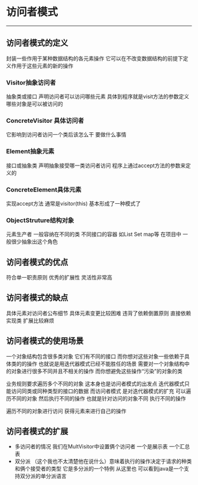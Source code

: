 # 访问者模式

----------

## 访问者模式的定义
封装一些作用于某种数据结构的各元素操作 它可以在不改变数据结构的前提下定义作用于这些元素的新的操作

### Visitor抽象访问者
抽象类或接口 声明访问者可以访问哪些元素 具体到程序就是visit方法的参数定义哪些对象是可以被访问的

### ConcreteVisitor 具体访问者
它影响到访问者访问一个类后该怎么干 要做什么事情

### Element抽象元素
接口或抽象类  声明抽象接受哪一类访问者访问 程序上通过accept方法的参数来定义的

### ConcreteElement具体元素
实现accept方法 通常是visitor(this) 基本形成了一种模式了

### ObjectStruture结构对象
元素生产者 一般容纳在不同的类 不同接口的容器 如List Set map等 在项目中 一般很少抽象出这个角色

## 访问者模式的优点
符合单一职责原则
优秀的扩展性
灵活性非常高

## 访问者模式的缺点
具体元素对访问者公布细节
具体元素变更比较困难
违背了依赖倒置原则 直接依赖实现类 扩展比较麻烦

## 访问者模式的使用场景
一个对象结构包含很多类对象 它们有不同的接口 而你想对这些对象一些依赖于具体类的的操作 也就说是用迭代器模式已经不能胜任的场景
需要对一个对象结构中的对象进行很多不同并且不相关的操作 而你想避免这些操作“污染”的对象的类

业务规则要求遍历多个不同的对象 这本身也是访问者模式的出发点 迭代器模式只能访问同类或同种类型的接口的数据 而访问者模式
是对迭代器模式的扩充 可以遍历不同的对象 然后执行不同的操作 也就是针对访问的对象不同 执行不同的操作

遍历不同的对象进行访问 获得元素来进行自己的操作


## 访问者模式的扩展
- 多访问者的情况 我们在MultVisitor中设置俩个访问者 一个是展示表 一个汇总表
- 双分派 （这个我也不太清楚他在说什么）意味着执行的操作决定于请求的种类和俩个接受者的类型 它是多分派的一个特例 从这里也
可以看到java是一个支持双分派的单分派语言
